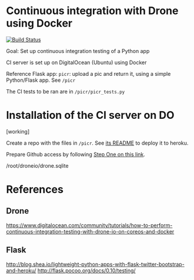 Continuous integration with Drone using Docker
===============================================================================
[![Build Status](http://192.241.144.155:8080/api/badge/github.com/pavopax/ci-python-drone/status.svg?branch=master)](http://192.241.144.155:8080/github.com/pavopax/ci-python-drone)

Goal: Set up continuous integration testing of a Python app

CI server is set up on DigitalOcean (Ubuntu) using Docker

Reference Flask app: `picr`: upload a pic and return it, using a simple
Python/Flask app. See `/picr`

The CI tests to be ran are in `/picr/picr_tests.py`


Installation of the CI server on DO
===============================================================================
[working]

Create a repo with the files in `/picr`. See [its README](/picr/README.md) to deploy it to heroku.

Prepare Github access by following
[Step One on this link](https://www.digitalocean.com/community/tutorials/how-to-perform-continuous-integration-testing-with-drone-io-on-coreos-and-docker#step-one-—-prepare-github).


/root/droneio/drone.sqlite




References
===============================================================================
## Drone
https://www.digitalocean.com/community/tutorials/how-to-perform-continuous-integration-testing-with-drone-io-on-coreos-and-docker

## Flask
http://blog.shea.io/lightweight-python-apps-with-flask-twitter-bootstrap-and-heroku/
http://flask.pocoo.org/docs/0.10/testing/


